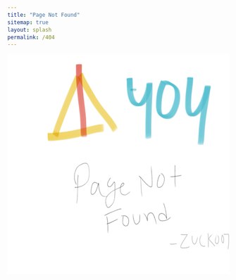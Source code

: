 ```yaml
---
title: "Page Not Found"
sitemap: true
layout: splash
permalink: /404
---
```


<img src="/assets/images/404.png" width="720" height="500">
<script type="text/javascript">
  var GOOG_FIXURL_LANG = 'en';
    var GOOG_FIXURL_SITE = '{{ site.url }}'
</script>
<script type="text/javascript"
    src="//linkhelp.clients.google.com/tbproxy/lh/wm/fixurl.js">
</script>
